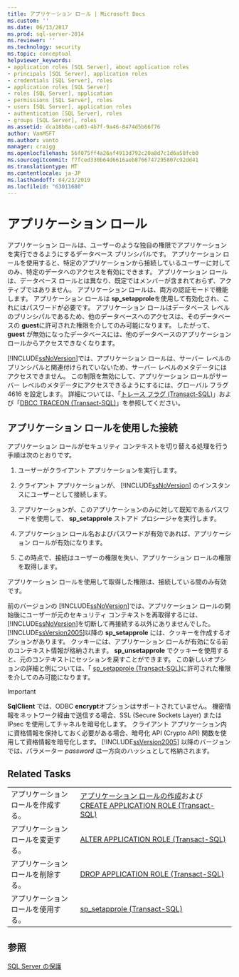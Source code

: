 ```yaml
---
title: アプリケーション ロール | Microsoft Docs
ms.custom: ''
ms.date: 06/13/2017
ms.prod: sql-server-2014
ms.reviewer: ''
ms.technology: security
ms.topic: conceptual
helpviewer_keywords:
- application roles [SQL Server], about application roles
- principals [SQL Server], application roles
- credentials [SQL Server], roles
- application roles [SQL Server]
- roles [SQL Server], application
- permissions [SQL Server], roles
- users [SQL Server], application roles
- authentication [SQL Server], roles
- groups [SQL Server], roles
ms.assetid: dca18b8a-ca03-4b7f-9a46-8474d5b66f76
author: VanMSFT
ms.author: vanto
manager: craigg
ms.openlocfilehash: 56f075ff4a26af4913d792c20a8d7c1d6a58fcb0
ms.sourcegitcommit: f7fced330b64d6616aeb8766747295807c92dd41
ms.translationtype: MT
ms.contentlocale: ja-JP
ms.lasthandoff: 04/23/2019
ms.locfileid: "63011680"
---
```

# <a name="application-roles"></a>アプリケーション ロール
  アプリケーション ロールは、ユーザーのような独自の権限でアプリケーションを実行できるようにするデータベース プリンシパルです。 アプリケーション ロールを使用すると、特定のアプリケーションから接続しているユーザーに対してのみ、特定のデータへのアクセスを有効にできます。 アプリケーション ロールは、データベース ロールとは異なり、既定ではメンバーが含まれておらず、アクティブではありません。 アプリケーション ロールは、両方の認証モードで機能します。 アプリケーション ロールは **sp_setapprole**を使用して有効化され、これにはパスワードが必要です。 アプリケーション ロールはデータベース レベルのプリンシパルであるため、他のデータベースへのアクセスは、そのデータベースの **guest**に許可された権限を介してのみ可能になります。 したがって、 **guest** が無効になったデータベースには、他のデータベースのアプリケーション ロールからアクセスできなくなります。  
  
 [!INCLUDE[ssNoVersion](../../../includes/ssnoversion-md.md)]では、アプリケーション ロールは、サーバー レベルのプリンシパルと関連付けられていないため、サーバー レベルのメタデータにはアクセスできません。 この制限を無効にして、アプリケーション ロールがサーバー レベルのメタデータにアクセスできるようにするには、グローバル フラグ 4616 を設定します。 詳細については、「[トレース フラグ &#40;Transact-SQL&#41;](/sql/t-sql/database-console-commands/dbcc-traceon-trace-flags-transact-sql)」および「[DBCC TRACEON &#40;Transact-SQL&#41;](/sql/t-sql/database-console-commands/dbcc-traceon-transact-sql)」を参照してください。  
  
## <a name="connecting-with-an-application-role"></a>アプリケーション ロールを使用した接続  
 アプリケーション ロールがセキュリティ コンテキストを切り替える処理を行う手順は次のとおりです。  
  
1.  ユーザーがクライアント アプリケーションを実行します。  
  
2.  クライアント アプリケーションが、 [!INCLUDE[ssNoVersion](../../../includes/ssnoversion-md.md)] のインスタンスにユーザーとして接続します。  
  
3.  アプリケーションが、このアプリケーションのみに対して既知であるパスワードを使用して、 **sp_setapprole** ストアド プロシージャを実行します。  
  
4.  アプリケーション ロール名およびパスワードが有効であれば、アプリケーション ロールが有効になります。  
  
5.  この時点で、接続はユーザーの権限を失い、アプリケーション ロールの権限を取得します。  
  
 アプリケーション ロールを使用して取得した権限は、接続している間のみ有効です。  
  
 前のバージョンの [!INCLUDE[ssNoVersion](../../../includes/ssnoversion-md.md)]では、アプリケーション ロールの開始後にユーザーが元のセキュリティ コンテキストを再取得するには、 [!INCLUDE[ssNoVersion](../../../includes/ssnoversion-md.md)]を切断して再接続する以外にありませんでした。 [!INCLUDE[ssVersion2005](../../../includes/ssversion2005-md.md)]以降の **sp_setapprole** には、クッキーを作成するオプションがあります。 クッキーには、アプリケーション ロールが有効になる前のコンテキスト情報が格納されます。 **sp_unsetapprole** でクッキーを使用すると、元のコンテキストにセッションを戻すことができます。 この新しいオプションの詳細と例については、「 [sp_setapprole &#40;Transact-SQL&#41;](/sql/relational-databases/system-stored-procedures/sp-setapprole-transact-sql)に許可された権限を介してのみ可能になります。  
  
> [!IMPORTANT]  
>  **SqlClient** では、ODBC **encrypt**オプションはサポートされていません。 機密情報をネットワーク経由で送信する場合、SSL (Secure Sockets Layer) または IPsec を使用してチャネルを暗号化します。 クライアント アプリケーション内に資格情報を保持しておく必要がある場合、暗号化 API (Crypto API) 関数を使用して資格情報を暗号化します。 [!INCLUDE[ssVersion2005](../../../includes/ssversion2005-md.md)] 以降のバージョンでは、パラメーター *password* は一方向のハッシュとして格納されます。  
  
## <a name="related-tasks"></a>Related Tasks  
  
|||  
|-|-|  
|アプリケーション ロールを作成する。|[アプリケーション ロールの作成](create-an-application-role.md)および [CREATE APPLICATION ROLE &#40;Transact-SQL&#41;](/sql/t-sql/statements/create-application-role-transact-sql)|  
|アプリケーション ロールを変更する。|[ALTER APPLICATION ROLE &#40;Transact-SQL&#41;](/sql/t-sql/statements/alter-application-role-transact-sql)|  
|アプリケーション ロールを削除する。|[DROP APPLICATION ROLE &#40;Transact-SQL&#41;](/sql/t-sql/statements/drop-application-role-transact-sql)|  
|アプリケーション ロールを使用する。|[sp_setapprole &#40;Transact-SQL&#41;](/sql/relational-databases/system-stored-procedures/sp-setapprole-transact-sql)|  
  
## <a name="see-also"></a>参照  
 [SQL Server の保護](../securing-sql-server.md)  
  
  

